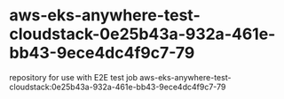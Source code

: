 # aws-eks-anywhere-test-cloudstack-0e25b43a-932a-461e-bb43-9ece4dc4f9c7-79
repository for use with E2E test job aws-eks-anywhere-test-cloudstack:0e25b43a-932a-461e-bb43-9ece4dc4f9c7-79
